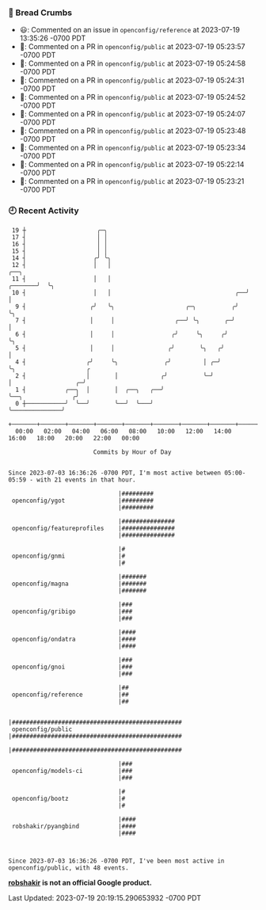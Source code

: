 ### 🍞 Bread Crumbs

 * 😃: Commented on an issue in `openconfig/reference` at 2023-07-19 13:35:26 -0700 PDT
 * 💬: Commented on a PR in  `openconfig/public` at 2023-07-19 05:23:57 -0700 PDT
 * 💬: Commented on a PR in  `openconfig/public` at 2023-07-19 05:24:58 -0700 PDT
 * 💬: Commented on a PR in  `openconfig/public` at 2023-07-19 05:24:31 -0700 PDT
 * 💬: Commented on a PR in  `openconfig/public` at 2023-07-19 05:24:52 -0700 PDT
 * 💬: Commented on a PR in  `openconfig/public` at 2023-07-19 05:24:07 -0700 PDT
 * 💬: Commented on a PR in  `openconfig/public` at 2023-07-19 05:23:48 -0700 PDT
 * 💬: Commented on a PR in  `openconfig/public` at 2023-07-19 05:23:34 -0700 PDT
 * 💬: Commented on a PR in  `openconfig/public` at 2023-07-19 05:22:14 -0700 PDT
 * 💬: Commented on a PR in  `openconfig/public` at 2023-07-19 05:23:21 -0700 PDT

### 🕘 Recent Activity
```
 19 ┼                    ╭─╮
 17 ┤                    │ │
 16 ┤                    │ │
 15 ┤                    │ │
 14 ┤                   ╭╯ ╰╮
 12 ┤                   │   │                                              ╭──╮
 11 ┤                   │   │                                      ╭───────╯  ╰╮
 10 ┤                   │   │                                   ╭──╯           │
  9 ┤                  ╭╯   ╰╮                    ╭─╮          ╭╯              ╰╮
  7 ┤                  │     │                 ╭──╯ ╰╮       ╭─╯                │
  6 ┤                  │     │                ╭╯     ╰╮     ╭╯                  ╰╮
  5 ┤                  │     │               ╭╯       ╰╮   ╭╯                    │
  4 ┤                 ╭╯     ╰╮             ╭╯         │ ╭─╯                     ╰╮                    ╭
  2 ┤                 │       │            ╭╯          ╰─╯                        │                  ╭─╯
  1 ┤           ╭──╮  │       │  ╭──╮   ╭──╯                                      ╰──╮              ╭╯
  0 ┼───────────╯  ╰──╯       ╰──╯  ╰───╯                                            ╰──────────────╯
    +───────+───────+───────+───────+───────+───────+───────+───────+───────+───────+───────+───────+────
  00:00   02:00   04:00   06:00   08:00   10:00   12:00   14:00   16:00   18:00   20:00   22:00   00:00   

						Commits by Hour of Day


Since 2023-07-03 16:36:26 -0700 PDT, I'm most active between 05:00-05:59 - with 21 events in that hour.

```



```
                               |#########
 openconfig/ygot               |#########
                               |#########

                               |###############
 openconfig/featureprofiles    |###############
                               |###############

                               |#
 openconfig/gnmi               |#
                               |#

                               |#######
 openconfig/magna              |#######
                               |#######

                               |###
 openconfig/gribigo            |###
                               |###

                               |####
 openconfig/ondatra            |####
                               |####

                               |###
 openconfig/gnoi               |###
                               |###

                               |##
 openconfig/reference          |##
                               |##

                               |################################################
 openconfig/public             |################################################
                               |################################################

                               |###
 openconfig/models-ci          |###
                               |###

                               |#
 openconfig/bootz              |#
                               |#

                               |####
 robshakir/pyangbind           |####
                               |####



Since 2023-07-03 16:36:26 -0700 PDT, I've been most active in openconfig/public, with 48 events.

```
**[robshakir](mailto:robjs@google.com) is not an official Google product.**  


Last Updated: 2023-07-19 20:19:15.290653932 -0700 PDT
